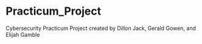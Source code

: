 # Practicum_Project
Cybersecurity Practicum Project created by Dillon Jack, Gerald Gowen, and Elijah Gamble
